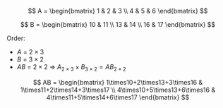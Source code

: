 $$
A = \begin{bmatrix} 1 & 2 & 3 \\ 4 & 5 & 6 \end{bmatrix}
$$

$$
B = \begin{bmatrix} 10 & 11 \\ 13 & 14 \\ 16 & 17 \end{bmatrix}
$$

Order:

- $A$ = $2 \times 3$
- $B$ = $3 \times 2$
- $AB$ = $2 \times 2$ => $A_{2\times3} \times B_{3\times2} = AB_{2\times2}$

$$
AB = \begin{bmatrix}
1\times10+2\times13+3\times16 & 1\times11+2\times14+3\times17 \\
4\times10+5\times13+6\times16 & 4\times11+5\times14+6\times17
\end{bmatrix}
$$
